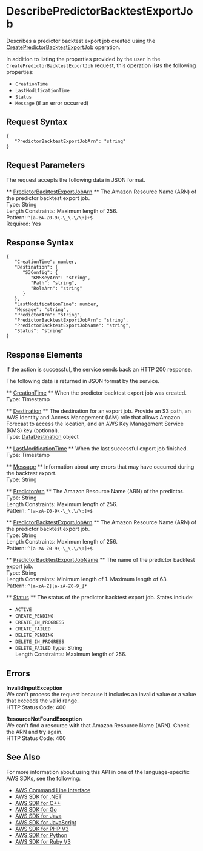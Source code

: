 # DescribePredictorBacktestExportJob<a name="API_DescribePredictorBacktestExportJob"></a>

Describes a predictor backtest export job created using the [CreatePredictorBacktestExportJob](API_CreatePredictorBacktestExportJob.md) operation\.

In addition to listing the properties provided by the user in the `CreatePredictorBacktestExportJob` request, this operation lists the following properties:
+  `CreationTime` 
+  `LastModificationTime` 
+  `Status` 
+  `Message` \(if an error occurred\)

## Request Syntax<a name="API_DescribePredictorBacktestExportJob_RequestSyntax"></a>

```
{
   "PredictorBacktestExportJobArn": "string"
}
```

## Request Parameters<a name="API_DescribePredictorBacktestExportJob_RequestParameters"></a>

The request accepts the following data in JSON format\.

 ** [PredictorBacktestExportJobArn](#API_DescribePredictorBacktestExportJob_RequestSyntax) **   <a name="forecast-DescribePredictorBacktestExportJob-request-PredictorBacktestExportJobArn"></a>
The Amazon Resource Name \(ARN\) of the predictor backtest export job\.  
Type: String  
Length Constraints: Maximum length of 256\.  
Pattern: `^[a-zA-Z0-9\-\_\.\/\:]+$`   
Required: Yes

## Response Syntax<a name="API_DescribePredictorBacktestExportJob_ResponseSyntax"></a>

```
{
   "CreationTime": number,
   "Destination": { 
      "S3Config": { 
         "KMSKeyArn": "string",
         "Path": "string",
         "RoleArn": "string"
      }
   },
   "LastModificationTime": number,
   "Message": "string",
   "PredictorArn": "string",
   "PredictorBacktestExportJobArn": "string",
   "PredictorBacktestExportJobName": "string",
   "Status": "string"
}
```

## Response Elements<a name="API_DescribePredictorBacktestExportJob_ResponseElements"></a>

If the action is successful, the service sends back an HTTP 200 response\.

The following data is returned in JSON format by the service\.

 ** [CreationTime](#API_DescribePredictorBacktestExportJob_ResponseSyntax) **   <a name="forecast-DescribePredictorBacktestExportJob-response-CreationTime"></a>
When the predictor backtest export job was created\.  
Type: Timestamp

 ** [Destination](#API_DescribePredictorBacktestExportJob_ResponseSyntax) **   <a name="forecast-DescribePredictorBacktestExportJob-response-Destination"></a>
The destination for an export job\. Provide an S3 path, an AWS Identity and Access Management \(IAM\) role that allows Amazon Forecast to access the location, and an AWS Key Management Service \(KMS\) key \(optional\)\.   
Type: [DataDestination](API_DataDestination.md) object

 ** [LastModificationTime](#API_DescribePredictorBacktestExportJob_ResponseSyntax) **   <a name="forecast-DescribePredictorBacktestExportJob-response-LastModificationTime"></a>
When the last successful export job finished\.  
Type: Timestamp

 ** [Message](#API_DescribePredictorBacktestExportJob_ResponseSyntax) **   <a name="forecast-DescribePredictorBacktestExportJob-response-Message"></a>
Information about any errors that may have occurred during the backtest export\.  
Type: String

 ** [PredictorArn](#API_DescribePredictorBacktestExportJob_ResponseSyntax) **   <a name="forecast-DescribePredictorBacktestExportJob-response-PredictorArn"></a>
The Amazon Resource Name \(ARN\) of the predictor\.  
Type: String  
Length Constraints: Maximum length of 256\.  
Pattern: `^[a-zA-Z0-9\-\_\.\/\:]+$` 

 ** [PredictorBacktestExportJobArn](#API_DescribePredictorBacktestExportJob_ResponseSyntax) **   <a name="forecast-DescribePredictorBacktestExportJob-response-PredictorBacktestExportJobArn"></a>
The Amazon Resource Name \(ARN\) of the predictor backtest export job\.  
Type: String  
Length Constraints: Maximum length of 256\.  
Pattern: `^[a-zA-Z0-9\-\_\.\/\:]+$` 

 ** [PredictorBacktestExportJobName](#API_DescribePredictorBacktestExportJob_ResponseSyntax) **   <a name="forecast-DescribePredictorBacktestExportJob-response-PredictorBacktestExportJobName"></a>
The name of the predictor backtest export job\.  
Type: String  
Length Constraints: Minimum length of 1\. Maximum length of 63\.  
Pattern: `^[a-zA-Z][a-zA-Z0-9_]*` 

 ** [Status](#API_DescribePredictorBacktestExportJob_ResponseSyntax) **   <a name="forecast-DescribePredictorBacktestExportJob-response-Status"></a>
The status of the predictor backtest export job\. States include:   
+  `ACTIVE` 
+  `CREATE_PENDING` 
+  `CREATE_IN_PROGRESS` 
+  `CREATE_FAILED` 
+  `DELETE_PENDING` 
+  `DELETE_IN_PROGRESS` 
+  `DELETE_FAILED` 
Type: String  
Length Constraints: Maximum length of 256\.

## Errors<a name="API_DescribePredictorBacktestExportJob_Errors"></a>

 **InvalidInputException**   
We can't process the request because it includes an invalid value or a value that exceeds the valid range\.  
HTTP Status Code: 400

 **ResourceNotFoundException**   
We can't find a resource with that Amazon Resource Name \(ARN\)\. Check the ARN and try again\.  
HTTP Status Code: 400

## See Also<a name="API_DescribePredictorBacktestExportJob_SeeAlso"></a>

For more information about using this API in one of the language\-specific AWS SDKs, see the following:
+  [AWS Command Line Interface](https://docs.aws.amazon.com/goto/aws-cli/forecast-2018-06-26/DescribePredictorBacktestExportJob) 
+  [AWS SDK for \.NET](https://docs.aws.amazon.com/goto/DotNetSDKV3/forecast-2018-06-26/DescribePredictorBacktestExportJob) 
+  [AWS SDK for C\+\+](https://docs.aws.amazon.com/goto/SdkForCpp/forecast-2018-06-26/DescribePredictorBacktestExportJob) 
+  [AWS SDK for Go](https://docs.aws.amazon.com/goto/SdkForGoV1/forecast-2018-06-26/DescribePredictorBacktestExportJob) 
+  [AWS SDK for Java](https://docs.aws.amazon.com/goto/SdkForJava/forecast-2018-06-26/DescribePredictorBacktestExportJob) 
+  [AWS SDK for JavaScript](https://docs.aws.amazon.com/goto/AWSJavaScriptSDK/forecast-2018-06-26/DescribePredictorBacktestExportJob) 
+  [AWS SDK for PHP V3](https://docs.aws.amazon.com/goto/SdkForPHPV3/forecast-2018-06-26/DescribePredictorBacktestExportJob) 
+  [AWS SDK for Python](https://docs.aws.amazon.com/goto/boto3/forecast-2018-06-26/DescribePredictorBacktestExportJob) 
+  [AWS SDK for Ruby V3](https://docs.aws.amazon.com/goto/SdkForRubyV3/forecast-2018-06-26/DescribePredictorBacktestExportJob) 